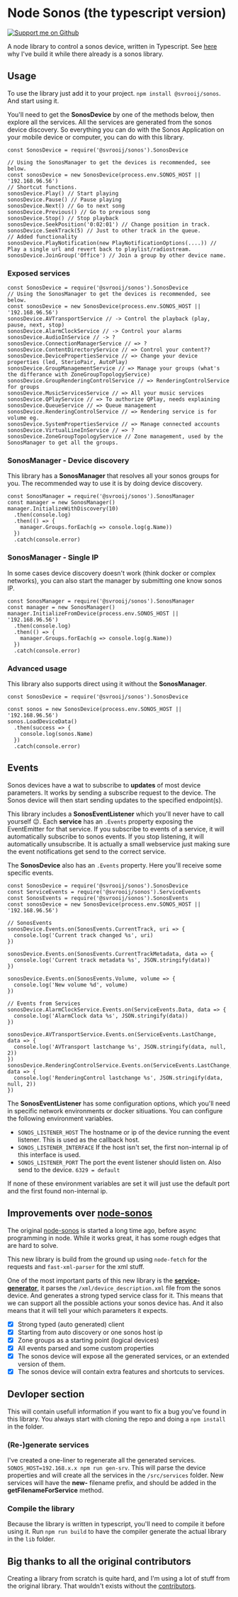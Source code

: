 # Node Sonos (the typescript version)

[![Support me on Github][badge_sponsor]][link_sponsor]

A node library to control a sonos device, written in Typescript. See [here](#improvements-over-node-sonos) why I've build it while there already is a sonos library.

## Usage

To use the library just add it to your project. `npm install @svrooij/sonos`. And start using it.

You'll need to get the **SonosDevice** by one of the methods below, then explore all the services. All the services are generated from the sonos device discovery. So everything you can do with the Sonos Application on your mobile device or computer, you can do with this library.

```node
const SonosDevice = require('@svrooij/sonos').SonosDevice

// Using the SonosManager to get the devices is recommended, see below.
const sonosDevice = new SonosDevice(process.env.SONOS_HOST || '192.168.96.56')
// Shortcut functions.
sonosDevice.Play() // Start playing
sonosDevice.Pause() // Pause playing
sonosDevice.Next() // Go to next song
sonosDevice.Previous() // Go to previous song
sonosDevice.Stop() // Stop playback
sonosDevice.SeekPosition('0:02:01') // Change position in track.
sonosDevice.SeekTrack(5) // Just to other track in the queue.
// Added functionality
sonosDevice.PlayNotification(new PlayNotificationOptions(....)) // Play a single url and revert back to playlist/radiostream.
sonosDevice.JoinGroup('Office') // Join a group by other device name.
```

### Exposed services

```node
const SonosDevice = require('@svrooij/sonos').SonosDevice
// Using the SonosManager to get the devices is recommended, see below.
const sonosDevice = new SonosDevice(process.env.SONOS_HOST || '192.168.96.56')
sonosDevice.AVTransportService // -> Control the playback (play, pause, next, stop)
sonosDevice.AlarmClockService // -> Control your alarms
sonosDevice.AudioInService // -> ?
sonosDevice.ConnectionManagerService // => ?
sonosDevice.ContentDirectoryService // => Control your content??
sonosDevice.DevicePropertiesService // => Change your device properties (led, SterioPair, AutoPlay)
sonosDevice.GroupManagementService // => Manage your groups (what's the differance with ZoneGroupTopologyService)
sonosDevice.GroupRenderingControlService // => RenderingControlService for groups
sonosDevice.MusicServicesService // => All your music services
sonosDevice.QPlayService // => To authorize QPlay, needs explaining
sonosDevice.QueueService // => Queue management
sonosDevice.RenderingControlService // => Rendering service is for volume eg.
sonosDevice.SystemPropertiesService // => Manage connected accounts
sonosDevice.VirtualLineInService // => ?
sonosDevice.ZoneGroupTopologyService // Zone management, used by the SonosManager to get all the groups.
```

### SonosManager - Device discovery

This library has a **SonosManager** that resolves all your sonos groups for you. The recommended way to use it is by doing device discovery.

```node
const SonosManager = require('@svrooij/sonos').SonosManager
const manager = new SonosManager()
manager.InitializeWithDiscovery(10)
  .then(console.log)
  .then(() => {
    manager.Groups.forEach(g => console.log(g.Name))
  })
  .catch(console.error)
```

### SonosManager - Single IP

In some cases device discovery doesn't work (think docker or complex networks), you can also start the manager by submitting one know sonos IP.

```node
const SonosManager = require('@svrooij/sonos').SonosManager
const manager = new SonosManager()
manager.InitializeFromDevice(process.env.SONOS_HOST || '192.168.96.56')
  .then(console.log)
  .then(() => {
    manager.Groups.forEach(g => console.log(g.Name))
  })
  .catch(console.error)
```

### Advanced usage

This library also supports direct using it without the **SonosManager**.

```node
const SonosDevice = require('@svrooij/sonos').SonosDevice

const sonos = new SonosDevice(process.env.SONOS_HOST || '192.168.96.56')
sonos.LoadDeviceData()
  .then(success => {
    console.log(sonos.Name)
  })
  .catch(console.error)
```

## Events

Sonos devices have a wat to subscribe to **updates** of most device parameters. It works by sending a subscribe request to the device. The Sonos device will then start sending updates to the specified endpoint(s).

This library includes a **SonosEventListener** which you'll never have to call yourself :wink:. Each **service** has an `.Events` property exposing the EventEmitter for that service. If you subscribe to events of a service, it will automatically subscribe to sonos events. If you stop listening, it will automatically unsubscribe. It is actually a small webservice just making sure the event notifications get send to the correct service.

The **SonosDevice** also has an `.Events` property. Here you'll receive some specific events.

```node
const SonosDevice = require('@svrooij/sonos').SonosDevice
const ServiceEvents = require('@svrooij/sonos').ServiceEvents
const SonosEvents = require('@svrooij/sonos').SonosEvents
const sonosDevice = new SonosDevice(process.env.SONOS_HOST || '192.168.96.56')

// SonosEvents
sonosDevice.Events.on(SonosEvents.CurrentTrack, uri => {
  console.log('Current track changed %s', uri)
})

sonosDevice.Events.on(SonosEvents.CurrentTrackMetadata, data => {
  console.log('Current track metadata %s', JSON.stringify(data))
})

sonosDevice.Events.on(SonosEvents.Volume, volume => {
  console.log('New volume %d', volume)
})

// Events from Services
sonosDevice.AlarmClockService.Events.on(ServiceEvents.Data, data => {
  console.log('AlarmClock data %s', JSON.stringify(data))
})

sonosDevice.AVTransportService.Events.on(ServiceEvents.LastChange, data => {
  console.log('AVTransport lastchange %s', JSON.stringify(data, null, 2))
})
sonosDevice.RenderingControlService.Events.on(ServiceEvents.LastChange, data => {
  console.log('RenderingControl lastchange %s', JSON.stringify(data, null, 2))
})
```

The **SonosEventListener** has some configuration options, which you'll need in specific network environments or docker sitiuations. You can configure the following environment variables.

- `SONOS_LISTENER_HOST` The hostname or ip of the device running the event listener. This is used as the callback host.
- `SONOS_LISTENER_INTERFACE` If the host isn't set, the first non-internal ip of this interface is used.
- `SONOS_LISTENER_PORT` The port the event listener should listen on. Also send to the device. `6329 = default`

If none of these environment variables are set it will just use the default port and the first found non-internal ip.

## Improvements over [node-sonos](https://github.com/bencevans/node-sonos)

The original [node-sonos](https://github.com/bencevans/node-sonos) is started a long time ago, before async programming in node.
While it works great, it has some rough edges that are hard to solve.

This new library is build from the ground up using `node-fetch` for the requests and `fast-xml-parser` for the xml stuff.

One of the most important parts of this new library is the [**service-generator**](./src/generator/service-generator.js), it parses the `/xml/device_description.xml` file from the sonos device. And generates a strong typed service class for it. This means that we can support all the possible actions your sonos device has. And it also means that it will tell your which parameters it expects.

- [x] Strong typed (auto generated) client
- [x] Starting from auto discovery or one sonos host ip
- [x] Zone groups as a starting point (logical devices)
- [x] All events parsed and some custom properties
- [x] The sonos device will expose all the generated services, or an extended version of them.
- [x] The sonos device will contain extra features and shortcuts to services.

## Devloper section

This will contain usefull information if you want to fix a bug you've found in this library. You always start with cloning the repo and doing a `npm install` in the folder.

### (Re-)generate services

I've created a one-liner to regenerate all the generated services. `SONOS_HOST=192.168.x.x npm run gen-srv`.
This will parse the device properties and will create all the services in the `/src/services` folder. New services will have the **new-** filename prefix, and should be added in the **getFilenameForService** method.

### Compile the library

Because the library is written in typescript, you'll need to compile it before using it. Run `npm run build` to have the compiler generate the actual library in the `lib` folder.

## Big thanks to all the original contributors

Creating a library from scratch is quite hard, and I'm using a lot of stuff from the original library. That wouldn't exists without the [contributors](https://github.com/bencevans/node-sonos/graphs/contributors).

[badge_sponsor]: https://img.shields.io/badge/Sponsor-on%20Github-red
[link_sponsor]: https://github.com/sponsors/svrooij
